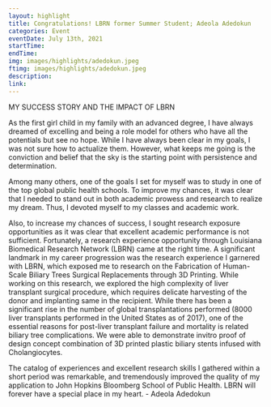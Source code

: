 ```yaml
---
layout: highlight
title: Congratulations! LBRN former Summer Student; Adeola Adedokun
categories: Event
eventDate: July 13th, 2021
startTime:
endTime:
img: images/highlights/adedokun.jpeg
ftimg: images/highlights/adedokun.jpeg
description:  
link:
---
```

MY SUCCESS STORY AND THE IMPACT OF LBRN

As the first girl child in my family with an advanced degree, I have always dreamed of excelling and being a role model for others who have all the potentials but see no hope. While I have always been clear in my goals, I was not sure how to actualize them. However, what keeps me going is the conviction and belief that the sky is the starting point with persistence and determination.

Among many others, one of the goals I set for myself was to study in one of the top global public health schools. To improve my chances, it was clear that I needed to stand out in both academic prowess and research to realize my dream. Thus, I devoted myself to my classes and academic work.

Also, to increase my chances of success, I sought research exposure opportunities as it was clear that excellent academic performance is not sufficient. Fortunately, a research experience opportunity through Louisiana Biomedical Research Network (LBRN) came at the right time. A significant landmark in my career progression was the research experience I garnered with LBRN, which exposed me to research on the Fabrication of Human-Scale Biliary Trees Surgical Replacements through 3D Printing. While working on this research, we explored the high complexity of liver transplant surgical procedure, which requires delicate harvesting of the donor and implanting same in the recipient.  While there has been a significant rise in the number of global transplantations performed (8000 liver transplants performed in the United States as of 2017), one of the essential reasons for post-liver transplant failure and mortality is related biliary tree complications. We were able to demonstrate invitro proof of design concept combination of 3D printed plastic biliary stents infused with Cholangiocytes.

The catalog of experiences and excellent research skills I gathered within a short period was remarkable, and tremendously improved the quality of my application to John Hopkins Bloomberg School of Public Health. LBRN will forever have a special place in my heart. - Adeola Adedokun
